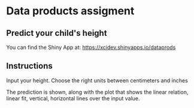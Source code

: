 # Data products assigment

## Predict your child's height

You can find the Shiny App at: https://xcidev.shinyapps.io/dataprods

## Instructions
Input your height.
Choose the right units between centimeters and inches

The prediction is shown, along with the plot that shows the linear relation, linear fit, vertical, horizontal lines over the input value.


